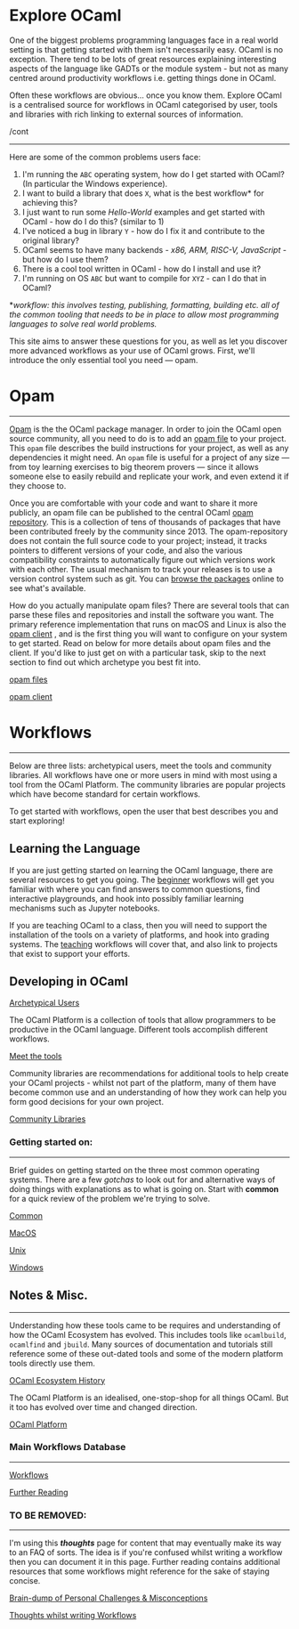 # Explore OCaml

One of the biggest problems programming languages face in a real world setting is that getting started with them isn't necessarily easy. OCaml is no exception. There tend to be lots of great resources explaining interesting aspects of the language like GADTs or the module system - but not as many centred around productivity workflows i.e. getting things done in OCaml. 

Often these workflows are obvious... once you know them. Explore OCaml is a centralised source for workflows in OCaml categorised by user, tools and libraries with rich linking to external sources of information.

/cont

---

Here are some of the common problems users face: 

1. I'm running the `ABC` operating system, how do I get started with OCaml? (In particular the Windows experience).
2. I want to build a library that does `X`, what is the best workflow* for achieving this?
3. I just want to run some *Hello-World* examples and get started with OCaml - how do I do this? (similar to 1)
4. I've noticed a bug in library `Y` - how do I fix it and contribute to the original library?
5. OCaml seems to have many backends - *x86, ARM, RISC-V, JavaScript* - but how do I use them?
6. There is a cool tool written in OCaml - how do I install and use it? 
7. I'm running on OS `ABC` but want to compile for `XYZ` - can I do that in OCaml?

**workflow: this involves testing, publishing, formatting, building etc. all of the common tooling that needs to be in place to allow most programming languages to solve real world problems.*

This site aims to answer these questions for you, as well as let you discover more advanced workflows as your use of OCaml grows. First, we'll introduce the only essential tool you need — opam.

# Opam

---

[Opam](https://opam.ocaml.org/) is the the OCaml package manager.  In order to join the OCaml open source community, all you need to do is to add an [opam file](https://www.notion.so/opam-files-e6fb594018134e3d991e4fccf83abd41) to your project.  This `opam` file describes the build instructions for your project, as well as any dependencies it might need. An `opam` file is useful for a project of any size — from toy learning exercises to big theorem provers — since it allows someone else to easily rebuild and replicate your work, and even extend it if they choose to.

Once you are comfortable with your code and want to share it more publicly, an opam file can be published to the central OCaml [opam repository](https://github.com/ocaml/opam-repository/).  This is a collection of tens of thousands of packages that have been contributed freely by the community since 2013.  The opam-repository does not contain the full source code to your project; instead, it tracks pointers to different versions of your code, and also the various compatibility constraints to automatically figure out which versions work with each other.  The usual mechanism to track your releases is to use a version control system such as git.  You can [browse the packages](https://opam.ocaml.org) online to see what's available.

How do you actually manipulate opam files?  There are several tools that can parse these files and repositories and install the software you want.  The primary reference implementation that runs on macOS and Linux is also the [opam client](https://www.notion.so/opam-client-af5eb8b02bdf4c17931004d79002243e) , and is the first thing you will want to configure on your system to get started.  Read on below for more details about opam files and the client.  If you'd like to just get on with a particular task, skip to the next section to find out which archetype you best fit into.

[opam files](Explore%20OCaml%20294d4a6975e84e509cdc53dc6cb1ba3b/opam%20files%20e6fb594018134e3d991e4fccf83abd41.md)

[opam client](Explore%20OCaml%20294d4a6975e84e509cdc53dc6cb1ba3b/opam%20client%20af5eb8b02bdf4c17931004d79002243e.md)

# Workflows

---

Below are three lists: archetypical users, meet the tools and community libraries. All workflows have one or more users in mind with most using a tool from the OCaml Platform. The community libraries are popular projects which have become standard for certain workflows. 

To get started with workflows, open the user that best describes you and start exploring! 

## Learning the Language

If you are just getting started on learning the OCaml language, there are several resources to get you going.  The [beginner](https://www.notion.so/Beginner-7994c560f3ee4d2f98c13b14be0a8065) workflows will get you familiar with where you can find answers to common questions, find interactive playgrounds, and hook into possibly familiar learning mechanisms such as Jupyter notebooks.

If you are teaching OCaml to a class, then you will need to support the installation of the tools on a variety of platforms, and hook into grading systems.  The [teaching](https://www.notion.so/Teachers-9c24549abbc14de8be59002ea1bd42b3) workflows will cover that, and also link to projects that exist to support your efforts.

## Developing in OCaml

[Archetypical Users](Explore%20OCaml%20294d4a6975e84e509cdc53dc6cb1ba3b/Archetypical%20Users%20e3ac9b12886f4eb382d8d03da27ab6ff.csv)

The OCaml Platform is a collection of tools that allow programmers to be productive in the OCaml language. Different tools accomplish different workflows. 

[Meet the tools](Explore%20OCaml%20294d4a6975e84e509cdc53dc6cb1ba3b/Meet%20the%20tools%20c2a8723e00364f7b84870dd39706de39.csv)

Community libraries are recommendations for additional tools to help create your OCaml projects - whilst not part of the platform, many of them have become common use and an understanding of how they work can help you form good decisions for your own project. 

[Community Libraries](Explore%20OCaml%20294d4a6975e84e509cdc53dc6cb1ba3b/Community%20Libraries%207088de737dff4e97934677e854bc7de8.csv)

### Getting started on:

---

Brief guides on getting started on the three most common operating systems. There are a few *gotchas* to look out for and alternative ways of doing things with explanations as to what is going on. Start with **common** for a quick review of the problem we're trying to solve. 

[Common](Explore%20OCaml%20294d4a6975e84e509cdc53dc6cb1ba3b/Common%20a4216fb9ab5342c792327110a27c802d.md)

[MacOS](Explore%20OCaml%20294d4a6975e84e509cdc53dc6cb1ba3b/MacOS%202921e6dde3ae47ccb9a53341add68961.md)

[Unix](Explore%20OCaml%20294d4a6975e84e509cdc53dc6cb1ba3b/Unix%20f49e1429fc054ade997e8b3e29cf5189.md)

[Windows](Explore%20OCaml%20294d4a6975e84e509cdc53dc6cb1ba3b/Windows%20e56df5482da84558981dfad34b6e591a.md)

## Notes & Misc.

---

Understanding how these tools came to be requires and understanding of how the OCaml Ecosystem has evolved. This includes tools like `ocamlbuild`, `ocamlfind` and `jbuild`. Many sources of documentation and tutorials still reference some of these out-dated tools and some of the modern platform tools directly use them. 

[OCaml Ecosystem History](Explore%20OCaml%20294d4a6975e84e509cdc53dc6cb1ba3b/OCaml%20Ecosystem%20History%20fbbea0e78ec04e3aa7040ceeed0d37dc.md)

The OCaml Platform is an idealised, one-stop-shop for all things OCaml. But it too has evolved over time and changed direction.

[OCaml Platform ](Explore%20OCaml%20294d4a6975e84e509cdc53dc6cb1ba3b/OCaml%20Platform%2019249c71f305409da331d0b4e0a39b27.md)

### Main Workflows Database

---

[Workflows](Explore%20OCaml%20294d4a6975e84e509cdc53dc6cb1ba3b/Workflows%202047bb379aec4ed99f1b00b94fbf6a1d.csv)

[Further Reading](Explore%20OCaml%20294d4a6975e84e509cdc53dc6cb1ba3b/Further%20Reading%20e586ad911323446196997e9cdc77d17f.csv)

### TO BE REMOVED:

---

I'm using this ***thoughts*** page for content that may eventually make its way to an FAQ of sorts. The idea is if you're confused whilst writing a workflow then you can document it in this page. Further reading contains additional resources that some workflows might reference for the sake of staying concise. 

[Brain-dump of Personal Challenges & Misconceptions ](Explore%20OCaml%20294d4a6975e84e509cdc53dc6cb1ba3b/Brain%20dump%20of%20Personal%20Challenges%20Misconceptions%204d9678ea024c4513b2020d14f62e3437.md)

[Thoughts whilst writing Workflows ](Explore%20OCaml%20294d4a6975e84e509cdc53dc6cb1ba3b/Thoughts%20whilst%20writing%20Workflows%208ade52f908514919a9397891b7233a67.md)